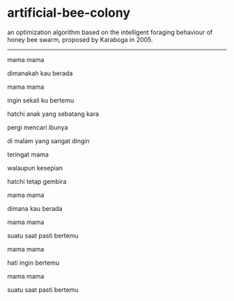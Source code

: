 # artificial-bee-colony

an optimization algorithm based on the intelligent foraging behaviour of honey bee swarm, proposed by Karaboga in 2005.

------------------------------------

mama mama

dimanakah kau berada

mama mama

ingin sekali ku bertemu


hatchi anak yang sebatang kara

pergi mencari ibunya

di malam yang sangat dingin

teringat mama


walaupun kesepian

hatchi tetap gembira

mama mama

dimana kau berada


mama mama

suatu saat pasti bertemu

mama mama

hati ingin bertemu


mama mama

suatu saat pasti bertemu
